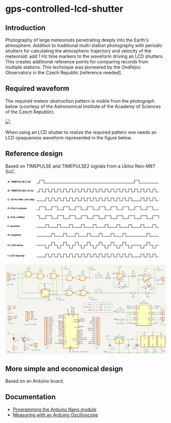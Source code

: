 # gps-controlled-lcd-shutter

## Introduction

Photography of large meteoroids penetrating deeply into the Earth's atmosphere. Addition to traditional multi-station photography with periodic shutters for calculating the atmospheric trajectory and velocity of the meteoroid: add 1 Hz time markers to the waveform driving an LCD shutters. This creates additional reference points for comparing records from multiple stations. This technique was pioneered by the Ondřejov Observatory in the Czech Republic [reference needed].


## Required waveform

The required meteor obstruction pattern is visible from the photograph below (courtesy of the
Astronomical Institute of the Academy of Sciences of the Czech Republic).

![](doc/image/allsky-20200922-3h53m30sUT.png)

When using an LCD shutter to realize the required pattern one needs an LCD opaqueness waveform  represented in the figure below.

## Reference design
Based on TIMEPULSE and TIMEPULSE2 signals from a Ublox Neo-M8T SoC.

![](doc/image/waves.png)

![](doc/image/logic-driver-circuit.png)

## More simple and economical design
Based on an Arduino board.

## Documentation

- [Programming the Arduino Nano module](./doc/arduino-programming.md)
- [Measuring with an Arduino Oscilloscope](./doc/arduino-scope.md)
